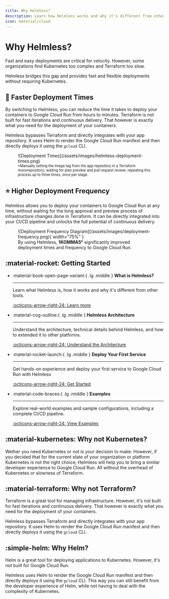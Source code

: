 ```yaml
---
title: Why Helmless?
description: Learn how Helmless works and why it's different from other tools.
icon: material/cloud
---
```


# Why Helmless?

Fast and easy deployments are critical for velocity. However, some organizations find Kubernetes too complex and Terraform too slow.

Helmless bridges this gap and provides fast and flexible deployments without requiring Kubernetes.

## 🚀 Faster Deployment Times

By switching to Helmless, you can reduce the time it takes to deploy your containers to Google Cloud Run from hours to minutes. Terraform is not built for fast iterations and continuous delivery. That however is exactly what you need for the deployment of your containers.

Helmless bypasses Terraform and directly integrates with your app repository. It uses Helm to render the Google Cloud Run manifest and then directly deploys it using the `gcloud` CLI.

<figure markdown="span">
  ![Deployment Times](/assets/images/helmless-deployment-times.png)
  <figcaption style="font-size: 0.8em;">*Manually setting the image tag from the app repository in a Terraform monorepository; waiting for plan preview and pull request review; repeating this process up to three times, once per stage.</figcaption>
</figure>

## ⭐ Higher Deployment Frequency

Helmless allows you to deploy your containers to Google Cloud Run at any time, without waiting for the long approval and preview process of infrastructure changes done in Terraform. It can be directly integrated into your CI/CD pipeline and unlocks the full potential of continuous delivery.

<figure markdown="span">
  ![Deployment Frequency Diagram](/assets/images/deployment-frequency.png){ width="75%" }
  <figcaption>By using Helmless, <strong>1KOMMA5°</strong> significantly improved deployment times and frequency to Google Cloud Run.</figcaption>
</figure>

## :material-rocket: Getting Started

<div class="grid cards" markdown>

-   :material-book-open-page-variant:{ .lg .middle } __What is Helmless?__

    ---

    Learn what Helmless is, how it works and why it's different from other tools.

    [:octicons-arrow-right-24: Learn more](./index.md)

-   :material-cog-outline:{ .lg .middle } __Helmless Architecture__

    ---

    Understand the architecture, technical details behind Helmless, and how to extended it to other platforms.

    [:octicons-arrow-right-24: Understand the Architecture](./architecture.md)

-   :material-rocket-launch:{ .lg .middle } __Deploy Your First Service__

    ---

    Get hands-on experience and deploy your first service to Google Cloud Run with Helmless

    [:octicons-arrow-right-24: Get Started](./cloudrun/quickstart.md)

-   :material-code-braces:{ .lg .middle } __Examples__

    ---

    Explore real-world examples and sample configurations, including a complete CI/CD pipeline.

    [:octicons-arrow-right-24: View Examples](./cloudrun/examples.md)

</div>

## :material-kubernetes: Why not Kubernetes?

Wether you need Kubernetes or not is your decision to make. However, if you decided that for the current state of your organization or platform Kubernetes is not the right choice, Helmless will help you to bring a similar developer experience to Google Cloud Run. All without the overhead of Kubernetes or slowness of Terraform.

## :material-terraform: Why not Terraform?

Terraform is a great tool for managing infrastructure. However, it's not built for fast iterations and continuous delivery. That however is exactly what you need for the deployment of your containers.

Helmless bypasses Terraform and directly integrates with your app repository. It uses Helm to render the Google Cloud Run manifest and then directly deploys it using the `gcloud` CLI.

## :simple-helm: Why Helm?

Helm is a great tool for deploying applications to Kubernetes. However, it's not built for Google Cloud Run.

Helmless uses Helm to render the Google Cloud Run manifest and then directly deploys it using the `gcloud` CLI. This way you can still benefit from the developer experience of Helm, while not having to deal with the complexity of Kubernetes.
